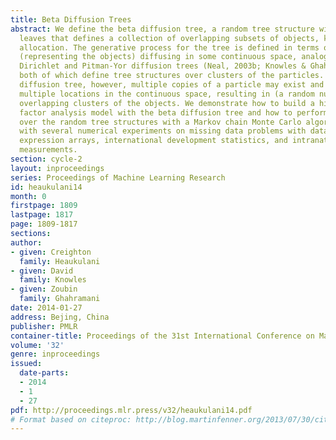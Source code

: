 ```yaml
---
title: Beta Diffusion Trees
abstract: We define the beta diffusion tree, a random tree structure with a set of
  leaves that defines a collection of overlapping subsets of objects, known as a feature
  allocation. The generative process for the tree is defined in terms of particles
  (representing the objects) diffusing in some continuous space, analogously to the
  Dirichlet and Pitman-Yor diffusion trees (Neal, 2003b; Knowles & Ghahramani, 2011),
  both of which define tree structures over clusters of the particles. With the beta
  diffusion tree, however, multiple copies of a particle may exist and diffuse to
  multiple locations in the continuous space, resulting in (a random number of) possibly
  overlapping clusters of the objects. We demonstrate how to build a hierarchically-clustered
  factor analysis model with the beta diffusion tree and how to perform inference
  over the random tree structures with a Markov chain Monte Carlo algorithm. We conclude
  with several numerical experiments on missing data problems with data sets of gene
  expression arrays, international development statistics, and intranational socioeconomic
  measurements.
section: cycle-2
layout: inproceedings
series: Proceedings of Machine Learning Research
id: heaukulani14
month: 0
firstpage: 1809
lastpage: 1817
page: 1809-1817
sections: 
author:
- given: Creighton
  family: Heaukulani
- given: David
  family: Knowles
- given: Zoubin
  family: Ghahramani
date: 2014-01-27
address: Bejing, China
publisher: PMLR
container-title: Proceedings of the 31st International Conference on Machine Learning
volume: '32'
genre: inproceedings
issued:
  date-parts:
  - 2014
  - 1
  - 27
pdf: http://proceedings.mlr.press/v32/heaukulani14.pdf
# Format based on citeproc: http://blog.martinfenner.org/2013/07/30/citeproc-yaml-for-bibliographies/
---
```

